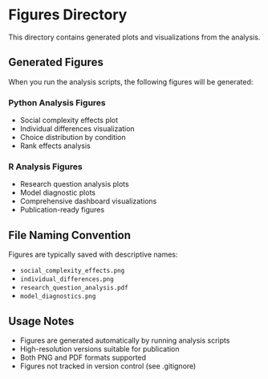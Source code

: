# Figures Directory

This directory contains generated plots and visualizations from the analysis.

## Generated Figures

When you run the analysis scripts, the following figures will be generated:

### Python Analysis Figures
- Social complexity effects plot
- Individual differences visualization
- Choice distribution by condition
- Rank effects analysis

### R Analysis Figures
- Research question analysis plots
- Model diagnostic plots
- Comprehensive dashboard visualizations
- Publication-ready figures

## File Naming Convention

Figures are typically saved with descriptive names:
- `social_complexity_effects.png`
- `individual_differences.png`
- `research_question_analysis.pdf`
- `model_diagnostics.png`

## Usage Notes

- Figures are generated automatically by running analysis scripts
- High-resolution versions suitable for publication
- Both PNG and PDF formats supported
- Figures not tracked in version control (see .gitignore) 